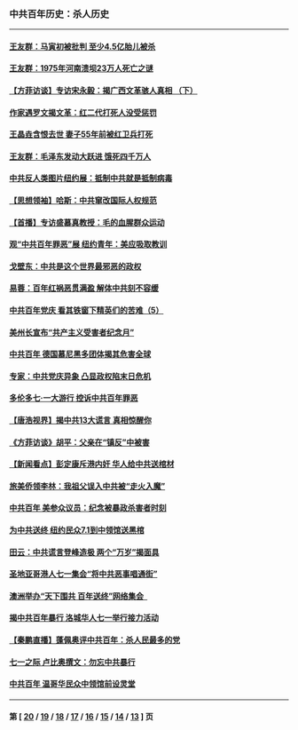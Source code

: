 ### 中共百年历史：杀人历史
---
#### [王友群：马寅初被批判 至少4.5亿胎儿被杀](../../pages/nf1176106/n13260313.md?10170430) 
#### [王友群：1975年河南溃坝23万人死亡之谜](../../pages/nf1176106/n13231576.md?10170430) 
#### [【方菲访谈】专访宋永毅：揭广西文革骇人真相 （下）](../../pages/nf1176106/n13209074.md?10170430) 
#### [作家遇罗文揭文革：红二代打死人没受惩罚](../../pages/nf1176106/n13205254.md?10170430) 
#### [王晶垚含恨去世 妻子55年前被红卫兵打死](../../pages/nf1176106/n13203590.md?10170430) 
#### [王友群：毛泽东发动大跃进 饿死四千万人](../../pages/nf1176106/n13177158.md?10170430) 
#### [中共反人类图片纽约展：抵制中共就是抵制病毒](../../pages/nf1176106/n13115371.md?10170430) 
#### [【思想领袖】哈斯：中共窜改国际人权规范](../../pages/nf1176106/n13053647.md?10170430) 
#### [【首播】专访盛慕真教授：毛的血腥群众运动](../../pages/nf1176106/n13091782.md?10170430) 
#### [观“中共百年罪恶”展 纽约青年：美应吸取教训](../../pages/nf1176106/n13085246.md?10170430) 
#### [戈壁东：中共是这个世界最邪恶的政权](../../pages/nf1176106/n13085641.md?10170430) 
#### [易蓉：百年红祸恶贯满盈 解体中共刻不容缓](../../pages/nf1176106/n13084455.md?10170430) 
#### [中共百年党庆 看其铁窗下精英们的苦难（5）](../../pages/nf1176106/n13076766.md?10170430) 
#### [美州长宣布“共产主义受害者纪念月”](../../pages/nf1176106/n13074024.md?10170430) 
#### [中共百年 德国慕尼黑多团体揭其危害全球](../../pages/nf1176106/n13068873.md?10170430) 
#### [专家：中共党庆异象 凸显政权陷末日危机](../../pages/nf1176106/n13067084.md?10170430) 
#### [多伦多七·一大游行 控诉中共百年罪恶](../../pages/nf1176106/n13062043.md?10170430) 
#### [【唐浩视界】揭中共13大谎言 真相惊醒你](../../pages/nf1176106/n13065208.md?10170430) 
#### [《方菲访谈》胡平：父亲在“镇反”中被害](../../pages/nf1176106/n13064114.md?10170430) 
#### [【新闻看点】彭定康斥港内奸 华人给中共送棺材](../../pages/nf1176106/n13064230.md?10170430) 
#### [旅美侨领李林：我祖父误入中共被“走火入魔”](../../pages/nf1176106/n13062777.md?10170430) 
#### [中共百年 美参众议员：纪念被暴政杀害者时刻](../../pages/nf1176106/n13063735.md?10170430) 
#### [为中共送终 纽约民众7.1到中领馆送黑棺](../../pages/nf1176106/n13062573.md?10170430) 
#### [田云：中共谎言登峰造极 两个“万岁”揭面具](../../pages/nf1176106/n13062013.md?10170430) 
#### [圣地亚哥港人七一集会“将中共恶事唱通街”](../../pages/nf1176106/n13062681.md?10170430) 
#### [澳洲举办“天下围共 百年送终”网络集会  ](../../pages/nf1176106/n13054366.md?10170430) 
#### [揭中共百年暴行 洛城华人七一举行接力活动](../../pages/nf1176106/n13061979.md?10170430) 
#### [【秦鹏直播】蓬佩奥评中共百年：杀人民最多的党](../../pages/nf1176106/n13061736.md?10170430) 
#### [七一之际 卢比奥撰文：勿忘中共暴行](../../pages/nf1176106/n13061044.md?10170430) 
#### [中共百年 温哥华民众中领馆前设灵堂](../../pages/nf1176106/n13061399.md?10170430) 

---
#### 第 [ [20](./20.md?10170430) / [19](./19.md?10170430) / [18](./18.md?10170430) / [17](./17.md?10170430) / [16](./16.md?10170430) / [15](./15.md?10170430) / [14](./14.md?10170430) / [13](./13.md?10170430) ] 页
